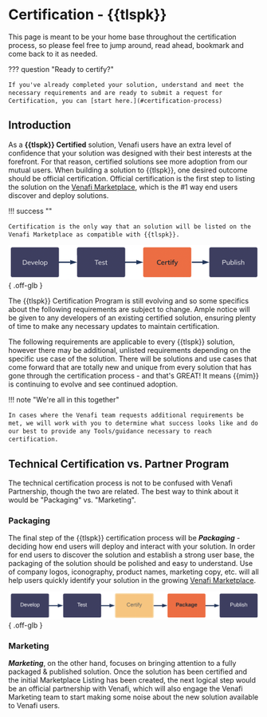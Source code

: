 # Certification - {{tlspk}}

This page is meant to be your home base throughout the certification process, so please feel free to jump around, read ahead, bookmark and come back to it as needed. 

??? question "Ready to certify?"

    If you've already completed your solution, understand and meet the necessary requirements and are ready to submit a request for Certification, you can [start here.](#certification-process)

## Introduction

As a **{{tlspk}} Certified** solution, Venafi users have an extra level of confidence that your solution was designed with their best interests at the forefront.
For that reason, certified solutions see more adoption from our mutual users.
When building a solution to {{tlspk}}, one desired outcome should be official certification.
Official certification is the first step to listing the solution on the [Venafi Marketplace](https://marketplace.venafi.com), which is the #1 way end users discover and deploy solutions.  

!!! success ""

    Certification is the only way that an solution will be listed on the Venafi Marketplace as compatible with {{tlspk}}.

![Certify](../../../assets/images/certification/certify-chart.png){ .off-glb }

The {{tlspk}} Certification Program is still evolving and so some specifics about the following requirements are subject to change.
Ample notice will be given to any developers of an existing certified solution, ensuring plenty of time to make any necessary updates to maintain certification.

The following requirements are applicable to every {{tlspk}} solution, however there may be additional, unlisted requirements depending on the specific use case of the solution.
There will be solutions and use cases that come forward that are totally new and unique from every solution that has gone through the certification process - and that's GREAT!
It means {{mim}} is continuing to evolve and see continued adoption.

!!! note "We're all in this together"

    In cases where the Venafi team requests additional requirements be met, we will work with you to determine what success looks like and do our best to provide any Tools/guidance necessary to reach certification.

## Technical Certification vs. Partner Program

The technical certification process is not to be confused with Venafi Partnership, though the two are related.
The best way to think about it would be "Packaging" vs. "Marketing".

### Packaging

The final step of the {{tlspk}} certification process will be ***Packaging*** - deciding how end users will deploy and interact with your solution.
In order for end users to discover the solution and establish a strong user base, the packaging of the solution should be polished and easy to understand.
Use of company logos, iconography, product names, marketing copy, etc. will all help users quickly identify your solution in the growing [Venafi Marketplace](https://marketplace.venafi.com). 

![Package](../../../assets/images/certification/package-chart.png){ .off-glb }

### Marketing

***Marketing***, on the other hand, focuses on bringing attention to a fully packaged & published solution.
Once the solution has been certified and the initial Marketplace Listing has been created, the next logical step would be an official partnership with Venafi, which will also engage the Venafi Marketing team to start making some noise about the new solution available to Venafi users.